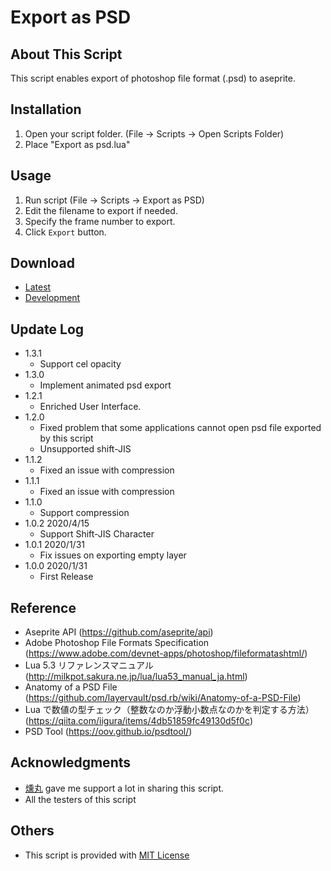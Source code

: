 # Export as PSD

## About This Script

 This script enables export of photoshop file format (.psd) to aseprite.

## Installation

 1. Open your script folder.
      (File -> Scripts -> Open Scripts Folder)
  2. Place "Export as psd.lua"

## Usage

 1. Run script
      (File -> Scripts -> Export as PSD)
 2. Edit the filename to export if needed.
 3. Specify the frame number to export.
 4. Click `Export` button.

## Download

- [Latest](https://raw.githubusercontent.com/Tsukina-7mochi/aseprite-scripts/master/psd/Export%20as%20psd.lua)
- [Development](https://github.com/Tsukina-7mochi/aseprite-scripts/blob/dev/psd/Export%20as%20psd.lua)

## Update Log

- 1.3.1
  - Support cel opacity
- 1.3.0
  - Implement animated psd export
- 1.2.1
  - Enriched User Interface.
- 1.2.0
  - Fixed problem that some applications cannot open psd file exported by this script
  - Unsupported shift-JIS
- 1.1.2
  - Fixed an issue with compression
- 1.1.1
  - Fixed an issue with compression
- 1.1.0
  - Support compression
- 1.0.2 2020/4/15
  - Support Shift-JIS Character
- 1.0.1 2020/1/31
  - Fix issues on exporting empty layer
- 1.0.0 2020/1/31
  - First Release

## Reference

- Aseprite API (https://github.com/aseprite/api)
- Adobe Photoshop File Formats Specification (https://www.adobe.com/devnet-apps/photoshop/fileformatashtml/)
- Lua 5.3 リファレンスマニュアル (http://milkpot.sakura.ne.jp/lua/lua53_manual_ja.html)
- Anatomy of a PSD File (https://github.com/layervault/psd.rb/wiki/Anatomy-of-a-PSD-File)
- Lua で数値の型チェック（整数なのか浮動小数点なのかを判定する方法） (https://qiita.com/iigura/items/4db51859fc49130d5f0c)
- PSD Tool (https://oov.github.io/psdtool/)

## Acknowledgments

- [燻丸](https://twitter.com/ibushi_maru) gave me support a lot in sharing this script.
- All the testers of this script

## Others

- This script is provided with [MIT License](https://github.com/Tsukina-7mochi/aseprite-scripts/blob/master/LICENSE)
